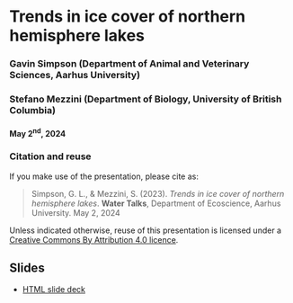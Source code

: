 # Trends in ice cover of northern hemisphere lakes

### Gavin Simpson (Department of Animal and Veterinary Sciences, Aarhus University)

### Stefano Mezzini (Department of Biology, University of British Columbia)

#### May 2<sup>nd</sup>, 2024

### Citation and reuse

If you make use of the presentation, please cite as:

> Simpson, G. L., & Mezzini, S. (2023). _Trends in ice cover of northern hemisphere lakes_. **Water Talks**, Department of Ecoscience, Aarhus University. May 2, 2024

Unless indicated otherwise, reuse of this presentation is licensed under a [Creative Commons By Attribution 4.0 licence](https://creativecommons.org/licenses/by/4.0/legalcode).

## Slides

* [HTML slide deck](https://gavinsimpson.github.io/ecos-water-talk-may-2024/index.html)

